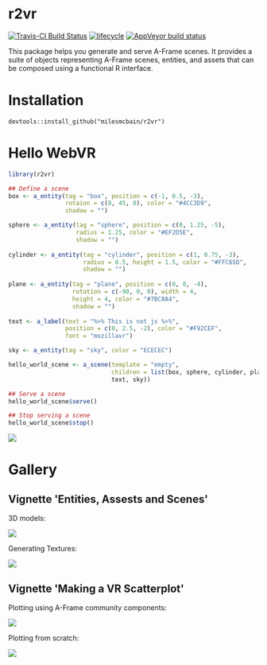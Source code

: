 # r2vr
[![Travis-CI Build Status](https://travis-ci.org/MilesMcBain/r2vr.svg?branch=master)](https://travis-ci.org/MilesMcBain/r2vr)
  [![lifecycle](https://img.shields.io/badge/lifecycle-experimental-orange.svg)](https://www.tidyverse.org/lifecycle/#experimental) 
  [![AppVeyor build status](https://ci.appveyor.com/api/projects/status/github/milesmcbain/r2vr?branch=master&svg=true)](https://ci.appveyor.com/project/milesmcbain/r2vr)

This package helps you generate and serve A-Frame scenes. It provides a suite of objects representing A-Frame scenes, entities, and assets that can be composed using a functional R interface.

# Installation

`devtools::install_github("milesmcbain/r2vr")`

# Hello WebVR

```r
library(r2vr)

## Define a scene
box <- a_entity(tag = "box", position = c(-1, 0.5, -3),
                rotaion = c(0, 45, 0), color = "#4CC3D9",
                shadow = "")

sphere <- a_entity(tag = "sphere", position = c(0, 1.25, -5), 
                   radius = 1.25, color = "#EF2D5E",
                   shadow = "")
                   
cylinder <- a_entity(tag = "cylinder", position = c(1, 0.75, -3),
                     radius = 0.5, height = 1.5, color = "#FFC65D",
                     shadow = "")
                     
plane <- a_entity(tag = "plane", position = c(0, 0, -4), 
                  rotation = c(-90, 0, 0), width = 4,
                  height = 4, color = "#7BC8A4",
                  shadow = "")
                  
text <- a_label(text = "%>% This is not js %>%",
                position = c(0, 2.5, -2), color = "#F92CEF",
                font = "mozillavr")

sky <- a_entity(tag = "sky", color = "ECECEC")

hello_world_scene <- a_scene(template = "empty",
                             children = list(box, sphere, cylinder, plane, 
                             text, sky))

## Serve a scene
hello_world_scene$serve()

## Stop serving a scene
hello_world_scene$stop()
```
![](https://cdn.rawgit.com/MilesMcBain/r2vr/be604b21/vignettes/hello_world.png)

# Gallery

## Vignette 'Entities, Assests and Scenes'

3D models:

![](https://cdn.rawgit.com/MilesMcBain/r2vr/29143b68/vignettes/kangaroo_cube.png)

Generating Textures:

![](https://cdn.rawgit.com/MilesMcBain/r2vr/29143b68/vignettes/visdat_tron.png)

## Vignette 'Making a VR Scatterplot'


Plotting using A-Frame community components:

![](https://cdn.rawgit.com/MilesMcBain/r2vr/be604b21/vignettes/diamonds.png)

Plotting from scratch:

![](https://cdn.rawgit.com/MilesMcBain/r2vr/be604b21/vignettes/mtcars.png)
